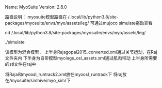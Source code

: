 Name: MyoSuite
Version: 2.8.0

路径说明：
myosuite模型路径在
/.local/lib/python3.8/site-packages/myosuite/envs/myo/assets/leg/
可通过mujoco simulate拖动查看

cd /.local/lib/python3.8/site-packages/myosuite/envs/myo/assets/leg/

./simulate

该模型为混合模型，
上半身Rajagopal2015_converted.xml通过关节运动，在Raj文件夹内
下半身为自带模型myolegs_osl_assets.xml通过肌肉带动
上半身所需要的stl文件在raj中

将Raja和myoosl_runtrack2.xml放在myoosl_runtrack下
将raj放在/myosuite/simhive/myo_sim/下
